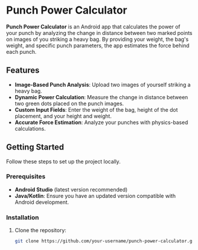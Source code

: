 
# Punch Power Calculator

**Punch Power Calculator** is an Android app that calculates the power of your punch by analyzing the change in distance between two marked points on images of you striking a heavy bag. By providing your weight, the bag's weight, and specific punch parameters, the app estimates the force behind each punch.

## Features

- **Image-Based Punch Analysis**: Upload two images of yourself striking a heavy bag.
- **Dynamic Power Calculation**: Measure the change in distance between two green dots placed on the punch images.
- **Custom Input Fields**: Enter the weight of the bag, height of the dot placement, and your height and weight.
- **Accurate Force Estimation**: Analyze your punches with physics-based calculations.

## Getting Started

Follow these steps to set up the project locally.

### Prerequisites

- **Android Studio** (latest version recommended)
- **Java/Kotlin**: Ensure you have an updated version compatible with Android development.

### Installation

1. Clone the repository:
   ```bash
   git clone https://github.com/your-username/punch-power-calculator.git
